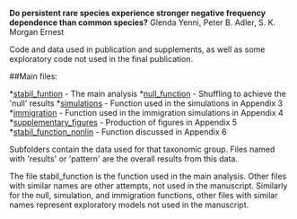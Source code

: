 **Do persistent rare species experience stronger negative frequency dependence than common species?**
Glenda Yenni, Peter B. Adler, S. K. Morgan Ernest

Code and data used in publication and supplements, as well as some exploratory code not used in the final publication.

##Main files:

*[stabil_funtion](stabil_funtion.R) - The main analysis
*[null_function](null_function.R) - Shuffling to achieve the 'null' results
*[simulations](simulations.R) - Function used in the simulations in Appendix 3
*[immigration](immigration.R) - Function used in the immigration simulations in Appendix 4
*[supplementary_figures](supplementary_figures.R) - Production of figures in Appendix 5
*[stabil_function_nonlin](stabil_function_nonlin.R) - Function discussed in Appendix 6

Subfolders contain the data used for that taxonomic group. Files named with 'results' or 'pattern' are the overall results from this data.

The file stabil_function is the function used in the main analysis. Other files with similar names are other attempts, not used in the manuscript. Similarly for the null, simulation, and immigration functions, other files with similar names represent exploratory models not used in the manuscript.